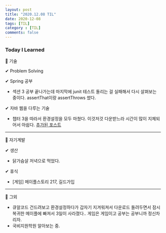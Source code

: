 ```yaml
---
layout: post
title: "2020.12.08 TIL"
date: 2020-12-08
tags: [TIL]
category : [TIL]
comments: false
---
```


### Today I Learned  

💎 기술  

✔ Problem Solving  

✔ Spring 공부  
- 섹션 3 공부 끝나가는데 마지막에 junit 테스트 돌리는 걸 실패해서 다시 살펴보는 중이다. assertThat이랑 assertThrows 썼다.

✔ 자바 웹을 다루는 기술
-  챕터 3을 따라서 환경설정을 모두 마쳤다. 이것저것 다운받느라 시간이 많이 지체되어서 아쉽다. [추가된 포스트](https://joomal.github.io//java-web-skills-1/)

---
💎 자기계발  

✔ 생산  
-  닭가슴살 저녁으로 먹었다.

✔ 휴식  
- [게임] 메이플스토리 217, 길드가입

---
💎 그외  
- 큐알코드 건드려보고 환경설정하다가 갑자기 지겨워져서 다운로드 돌려두면서 잠시 복귀한 메이플에 빠져서 3일이 사라졌다.. 게임은 게임이고 공부는 공부니까 정신차리자.
- 국비지원학원 알아보는 중.
